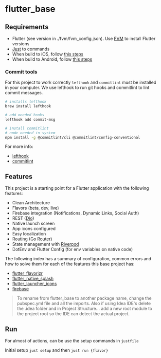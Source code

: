 # flutter_base

## Requirements

- Flutter (see version in ./fvm/fvm_config.json). Use [FVM](https://fvm.app/docs/getting_started/installation) to install Flutter versions
- [Just](https://github.com/casey/just) to commands
- When build to iOS, follow [this steps](https://docs.flutter.dev/get-started/install/macos#install-xcode)
- When build to Android, follow [this steps](https://docs.flutter.dev/get-started/install/macos#install-android-studio)

### Commit tools

For this project to work correctly `lefthook` and `commitlint` must be installed in
your computer. We use lefthook to run git hooks and commitlint to lint commit messages.

```bash
# installs lefthook
brew install lefthook

# add needed hooks
lefthook add commit-msg

# install commitlint
# node needed in system
npm install -g @commitlint/cli @commitlint/config-conventional
```

For more info:

- [lefthook](https://github.com/evilmartians/lefthook)
- [commitlint](https://commitlint.js.org/#/)

## Features

This project is a starting point for a Flutter application with the following features:

- Clean Architecture
- Flavors (beta, dev, live)
- Firebase integration (Notifications, Dynamic Links, Social Auth)
- REST ([Dio](https://pub.dev/packages/dio))
- Native launch screen
- App icons configured
- Easy localization
- Routing (Go Router)
- State management with [Riverpod](https://riverpod.dev/)
- DotEnv and Flutter Config (for env variables on native code)

The following index has a summary of configuration, common errors and how to solve them for each of the features this base project has:

- [flutter_flavorizr](docs/flutter_flavorizr.md)
- [flutter_native_splash](docs/flutter_native_splash.md)
- [flutter_launcher_icons](docs/flutter_launcher_icons.md)
- [firebase](docs/firebase.md)

> To rename from flutter_base to another package name, change the pubspec.yml file and all the imports. Also if using Idea IDE's delete the .idea folder
> and in Project Structure... add a new root module to the project root so the IDE can detect the actual project.

## Run

For almost of actions, can be use the setup commands in `justfile`

Initial setup `just setup` and then `just run {flavor}`
